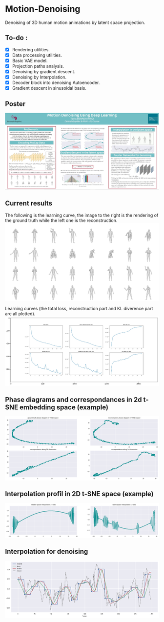 # Motion-Denoising
Denoising of 3D human motion animations by latent space projection.

## To-do :
- [X] Rendering utilities.
- [X] Data processing utilities.
- [X] Basic VAE model.
- [X] Projection paths analysis.
- [X] Denoising by gradient descent.
- [X] Denoising by Interpolation.
- [X] Decoder block into denoising Autoencoder.
- [X] Gradient descent in sinusoidal basis. 

## Poster
![Poster](poster.jpg)

## Current results
The following is the learning curve, the image to the right is the rendering of the ground truth while the left one is the reconstruction.
!['left = ground truth, right = reconstruction'](renderings/preds.png)

Learning curves (the total loss, reconstruction part and KL diverence part are all plotted).
![learning curves](learning.png)

## Phase diagrams and correspondances in 2d t-SNE embedding space (example)
![](renderings/tsne.png)

## Interpolation profil in 2D t-SNE space (example)
![](renderings/tsne_interpolation.png)

## Interpolation for denoising
![](renderings/interpolation.png)
